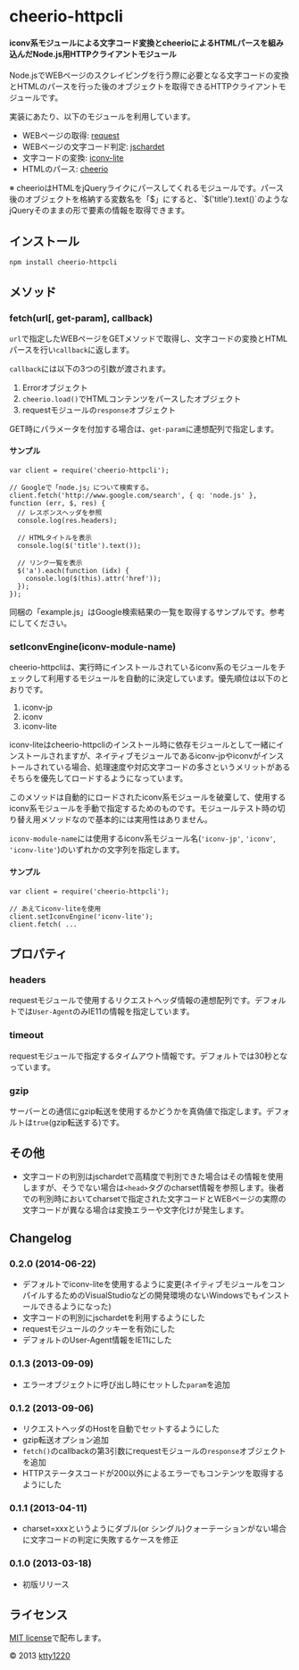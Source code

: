 # cheerio-httpcli

#### iconv系モジュールによる文字コード変換とcheerioによるHTMLパースを組み込んだNode.js用HTTPクライアントモジュール

Node.jsでWEBページのスクレイピングを行う際に必要となる文字コードの変換とHTMLのパースを行った後のオブジェクトを取得できるHTTPクライアントモジュールです。

実装にあたり、以下のモジュールを利用しています。

* WEBページの取得: [request](https://npmjs.org/package/request)
* WEBページの文字コード判定: [jschardet](https://github.com/aadsm/jschardet)
* 文字コードの変換: [iconv-lite](https://github.com/ashtuchkin/iconv-lite)
* HTMLのパース: [cheerio](https://npmjs.org/package/cheerio)

※ cheerioはHTMLをjQueryライクにパースしてくれるモジュールです。パース後のオブジェクトを格納する変数名を「$」にすると、`$('title').text()`のようなjQueryそのままの形で要素の情報を取得できます。

## インストール

    npm install cheerio-httpcli

## メソッド

### fetch(url[, get-param], callback)

`url`で指定したWEBページをGETメソッドで取得し、文字コードの変換とHTMLパースを行い`callback`に返します。

`callback`には以下の3つの引数が渡されます。

1. Errorオブジェクト
2. `cheerio.load()`でHTMLコンテンツをパースしたオブジェクト
3. requestモジュールの`response`オブジェクト

GET時にパラメータを付加する場合は、`get-param`に連想配列で指定します。

#### サンプル

```
var client = require('cheerio-httpcli');

// Googleで「node.js」について検索する。
client.fetch('http://www.google.com/search', { q: 'node.js' }, function (err, $, res) {
  // レスポンスヘッダを参照
  console.log(res.headers);

  // HTMLタイトルを表示
  console.log($('title').text());

  // リンク一覧を表示
  $('a').each(function (idx) {
    console.log($(this).attr('href'));
  });
});
```

同梱の「example.js」はGoogle検索結果の一覧を取得するサンプルです。参考にしてください。

### setIconvEngine(iconv-module-name)

cheerio-httpcliは、実行時にインストールされているiconv系のモジュールをチェックして利用するモジュールを自動的に決定しています。優先順位は以下のとおりです。

1. iconv-jp
2. iconv
3. iconv-lite

iconv-liteはcheerio-httpcliのインストール時に依存モジュールとして一緒にインストールされますが、ネイティブモジュールであるiconv-jpやiconvがインストールされている場合、処理速度や対応文字コードの多さというメリットがあるそちらを優先してロードするようになっています。

このメソッドは自動的にロードされたiconv系モジュールを破棄して、使用するiconv系モジュールを手動で指定するためのものです。モジュールテスト時の切り替え用メソッドなので基本的には実用性はありません。

`iconv-module-name`には使用するiconv系モジュール名(`'iconv-jp'`, `'iconv'`, `'iconv-lite'`)のいずれかの文字列を指定します。

#### サンプル

```
var client = require('cheerio-httpcli');

// あえてiconv-liteを使用
client.setIconvEngine('iconv-lite');
client.fetch( ...
```

## プロパティ

### headers

requestモジュールで使用するリクエストヘッダ情報の連想配列です。デフォルトでは`User-Agent`のみIE11の情報を指定しています。

### timeout

requestモジュールで指定するタイムアウト情報です。デフォルトでは30秒となっています。

### gzip

サーバーとの通信にgzip転送を使用するかどうかを真偽値で指定します。デフォルトは`true`(gzip転送する)です。

## その他

* 文字コードの判別はjschardetで高精度で判別できた場合はその情報を使用しますが、そうでない場合は`<head>`タグのcharset情報を参照します。後者での判別時においてcharsetで指定された文字コードとWEBページの実際の文字コードが異なる場合は変換エラーや文字化けが発生します。

## Changelog

### 0.2.0 (2014-06-22)

* デフォルトでiconv-liteを使用するように変更(ネイティブモジュールをコンパイルするためのVisualStudioなどの開発環境のないWindowsでもインストールできるようになった)
* 文字コードの判別にjschardetを利用するようにした
* requestモジュールのクッキーを有効にした
* デフォルトのUser-Agent情報をIE11にした

### 0.1.3 (2013-09-09)

* エラーオブジェクトに呼び出し時にセットした`param`を追加

### 0.1.2 (2013-09-06)

* リクエストヘッダのHostを自動でセットするようにした
* gzip転送オプション追加
* `fetch()`のcallbackの第3引数にrequestモジュールの`response`オブジェクトを追加
* HTTPステータスコードが200以外によるエラーでもコンテンツを取得するようにした

### 0.1.1 (2013-04-11)

* charset=xxxというようにダブル(or シングル)クォーテーションがない場合に文字コードの判定に失敗するケースを修正

### 0.1.0 (2013-03-18)

* 初版リリース

## ライセンス

[MIT license](http://www.opensource.org/licenses/mit-license)で配布します。

&copy; 2013 [ktty1220](mailto:ktty1220@gmail.com)
